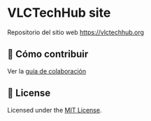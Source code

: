# VLCTechHub site

Repositorio del sitio web https://vlctechhub.org

## 🤝 Cómo contribuir

Ver la [guía de colaboración](./CONTRIBUTING.md)

## :memo: License

Licensed under the [MIT License](./LICENSE).
